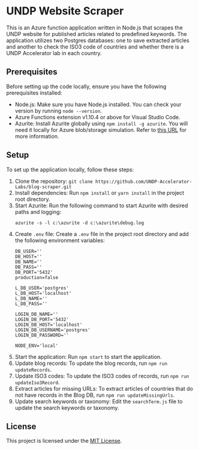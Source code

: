 # UNDP Website Scraper

This is an Azure function application written in Node.js that scrapes the UNDP website for published articles related to predefined keywords. The application utilizes two Postgres databases: one to save extracted articles and another to check the ISO3 code of countries and whether there is a UNDP Accelerator lab in each country.

## Prerequisites

Before setting up the code locally, ensure you have the following prerequisites installed:

- Node.js: Make sure you have Node.js installed. You can check your version by running `node --version`.
- Azure Functions extension v1.10.4 or above for Visual Studio Code.
- Azurite: Install Azurite globally using `npm install -g azurite`. You will need it locally for Azure blob/storage simulation. Refer to [this URL](https://www.npmjs.com/package/azurite) for more information.

## Setup

To set up the application locally, follow these steps:

1. Clone the repository: `git clone https://github.com/UNDP-Accelerator-Labs/blog-scraper.git`
2. Install dependencies: Run `npm install` or `yarn install` in the project root directory.
3. Start Azurite: Run the following command to start Azurite with desired paths and logging:
    ```shell
    azurite -s -l c:\azurite -d c:\azurite\debug.log
    ```
4. Create `.env` file: Create a `.env` file in the project root directory and add the following environment variables:
    ```dotenv
    DB_USER=''
    DB_HOST=''
    DB_NAME=''
    DB_PASS=''
    DB_PORT='5432'
    production=false

    L_DB_USER='postgres'
    L_DB_HOST='localhost'
    L_DB_NAME=''
    L_DB_PASS=''

    LOGIN_DB_NAME=''
    LOGIN_DB_PORT='5432'
    LOGIN_DB_HOST='localhost'
    LOGIN_DB_USERNAME='postgres'
    LOGIN_DB_PASSWORD=''

    NODE_ENV='local'
    ```
5. Start the application: Run `npm start` to start the application.
6. Update blog records: To update the blog records, run `npm run updateRecords`.
7. Update ISO3 codes: To update the ISO3 codes of records, run `npm run updateIso3Record`.
8. Extract articles for missing URLs: To extract articles of countries that do not have records in the Blog DB, run `npm run updateMissingUrls`.
9. Update search keywords or taxonomy: Edit the `searchTerm.js` file to update the search keywords or taxonomy.

## License

This project is licensed under the [MIT License](LICENSE).

